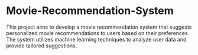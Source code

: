 # Movie-Recommendation-System

This project aims to develop a movie recommendation system that suggests personalized movie recommendations to users based on their preferences. The system utilizes machine learning techniques to analyze user data and provide tailored suggestions.
